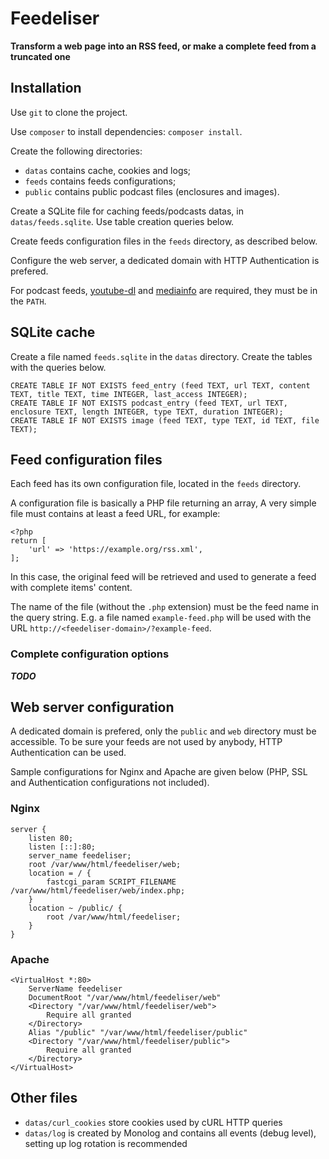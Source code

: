 # Feedeliser

**Transform a web page into an RSS feed, or make a complete feed from a truncated one**

## Installation

Use `git` to clone the project.

Use `composer` to install dependencies: `composer install`.

Create the following directories:
- `datas` contains cache, cookies and logs;
- `feeds` contains feeds configurations;
- `public` contains public podcast files (enclosures and images).

Create a SQLite file for caching feeds/podcasts datas, in `datas/feeds.sqlite`.
Use table creation queries below.

Create feeds configuration files in the `feeds` directory, as described below.

Configure the web server, a dedicated domain with HTTP Authentication is prefered.

For podcast feeds, [youtube-dl](https://ytdl-org.github.io/youtube-dl/index.html) and [mediainfo](https://mediaarea.net/en/MediaInfo) are required, they must be in the `PATH`.

## SQLite cache

Create a file named `feeds.sqlite` in the `datas` directory.
Create the tables with the queries below.

```
CREATE TABLE IF NOT EXISTS feed_entry (feed TEXT, url TEXT, content TEXT, title TEXT, time INTEGER, last_access INTEGER);
CREATE TABLE IF NOT EXISTS podcast_entry (feed TEXT, url TEXT, enclosure TEXT, length INTEGER, type TEXT, duration INTEGER);
CREATE TABLE IF NOT EXISTS image (feed TEXT, type TEXT, id TEXT, file TEXT);
```

## Feed configuration files

Each feed has its own configuration file, located in the `feeds` directory.

A configuration file is basically a PHP file returning an array, A very simple file must contains at least a feed URL, for example:

```
<?php
return [
    'url' => 'https://example.org/rss.xml',
];
```

In this case, the original feed will be retrieved and used to generate a feed with complete items' content.

The name of the file (without the `.php` extension) must be the feed name in the query string. E.g. a file named `example-feed.php` will be used with the URL `http://<feedeliser-domain>/?example-feed`.

### Complete configuration options

***TODO***

## Web server configuration

A dedicated domain is prefered, only the `public` and `web` directory must be accessible. To be sure your feeds are not used by anybody, HTTP Authentication can be used.

Sample configurations for Nginx and Apache are given below (PHP, SSL and Authentication configurations not included).

### Nginx

```
server {
    listen 80;
    listen [::]:80;
    server_name feedeliser;
    root /var/www/html/feedeliser/web;
    location = / {
        fastcgi_param SCRIPT_FILENAME /var/www/html/feedeliser/web/index.php;
    }
    location ~ /public/ {
        root /var/www/html/feedeliser;
    }
}
```

### Apache

```
<VirtualHost *:80>
    ServerName feedeliser
    DocumentRoot "/var/www/html/feedeliser/web"
    <Directory "/var/www/html/feedeliser/web">
        Require all granted
    </Directory>
    Alias "/public" "/var/www/html/feedeliser/public"
    <Directory "/var/www/html/feedeliser/public">
        Require all granted
    </Directory>
</VirtualHost>
```

## Other files

- `datas/curl_cookies` store cookies used by cURL HTTP queries
- `datas/log` is created by Monolog and contains all events (debug level), setting up log rotation is recommended
